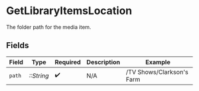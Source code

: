 # GetLibraryItemsLocation

The folder path for the media item.


## Fields

| Field                     | Type                      | Required                  | Description               | Example                   |
| ------------------------- | ------------------------- | ------------------------- | ------------------------- | ------------------------- |
| `path`                    | *::String*                | :heavy_check_mark:        | N/A                       | /TV Shows/Clarkson's Farm |